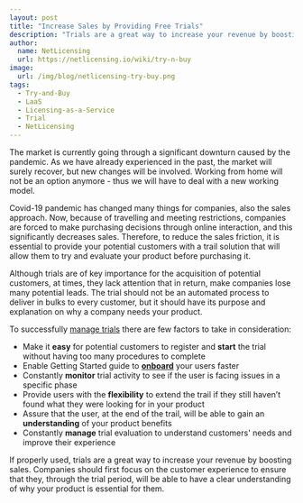 ```yaml
---
layout: post
title: "Increase Sales by Providing Free Trials"
description: "Trials are a great way to increase your revenue by boosting sales."
author:
  name: NetLicensing
  url: https://netlicensing.io/wiki/try-n-buy
image:
  url: /img/blog/netlicensing-try-buy.png
tags:
  - Try-and-Buy
  - LaaS
  - Licensing-as-a-Service
  - Trial
  - NetLicensing
---
```


The market is currently going through a significant downturn caused by the pandemic. As we have already experienced in the past, the market will surely recover, but new changes will be involved. Working from home will not be an option anymore - thus we will have to deal with a new working model.

Covid-19 pandemic has changed many things for companies, also the sales approach. Now, because of travelling and meeting restrictions, companies are forced to make purchasing decisions through online interaction, and this significantly decreases sales. Therefore, to reduce the sales friction, it is essential to provide your potential customers with a trail solution that will allow them to try and evaluate your product before purchasing it.

Although trials are of key importance for the acquisition of potential customers, at times, they lack attention that in return, make companies lose many potential leads. The trial should not be an automated process to deliver in bulks to every customer, but it should have its purpose and explanation on why a company needs your product.

To successfully [manage trials](https://netlicensing.io/wiki/try-n-buy) there are few factors to take in consideration:
- Make it **easy** for potential customers to register and **start** the trial without having too many procedures to complete
- Enable Getting Started guide to **[onboard](https://github.com/Labs64/GuideChimp)** your users faster
- Constantly **monitor** trial activity to see if the user is facing issues in a specific phase
- Provide users with the **flexibility** to extend the trail if they still haven’t found what they were looking for in your product
- Assure that the user, at the end of the trail, will be able to gain an **understanding** of your product benefits
- Constantly **manage** trial evaluation to understand customers' needs and improve their experience

If properly used, trials are a great way to increase your revenue by boosting sales. Companies should first focus on the customer experience to ensure that they, through the trial period, will be able to have a clear understanding of why your product is essential for them.
